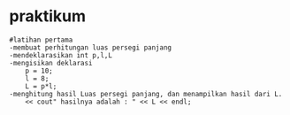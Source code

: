 # praktikum


	#latihan pertama
	-membuat perhitungan luas persegi panjang
	-mendeklarasikan int p,l,L
	-mengisikan deklarasi 
		p = 10;
		l = 8;
		L = p*l;
	-menghitung hasil Luas persegi panjang, dan menampilkan hasil dari L.
		<< cout" hasilnya adalah : " << L << endl;